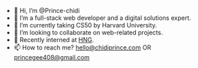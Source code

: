 - 👋 Hi, I’m @Prince-chidi
- 👀 I’m a full-stack web developer and a digital solutions expert.
- 🌱 I’m currently taking CS50 by Harvard University.
- 💞️ I’m looking to collaborate on web-related projects.
- 🏢 Recently interned at [HNG](https://hng.tech).
- 📫 How to reach me? hello@chidiprince.com OR princegee408@gmail.com
